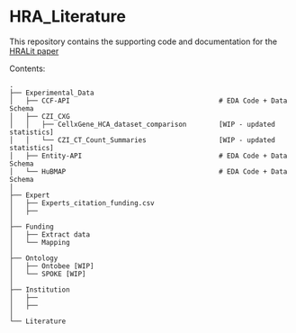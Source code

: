 # HRA_Literature

This repository contains the supporting code and documentation for the [HRALit paper](https://docs.google.com/document/d/1KS1D_apP-Zj24RW4D0YmkGRqiNBNu_xfOgX1kXPOgwo/edit#heading=h.56nwsfxk6v55)

Contents:

    .
    ├── Experimental_Data
    │   ├── CCF-API                                     # EDA Code + Data Schema
    │   ├── CZI_CXG                                    
    │   │   ├── CellxGene_HCA_dataset_comparison        [WIP - updated statistics]     
    │   │   └── CZI_CT_Count_Summaries                  [WIP - updated statistics]
    │   ├── Entity-API                                  # EDA Code + Data Schema
    │   └── HuBMAP                                      # EDA Code + Data Schema
    │ 
    ├── Expert
    │   ├── Experts_citation_funding.csv
    │   ├── 
    │   
    ├── Funding       
    │   ├── Extract data
    │   └── Mapping
    │  
    ├── Ontology
    │   ├── Ontobee [WIP]
    │   └── SPOKE [WIP]                                      
    │
    ├── Institution
    │   ├── 
    │   ├── 
    │   
    └── Literature
    
    
        
    
